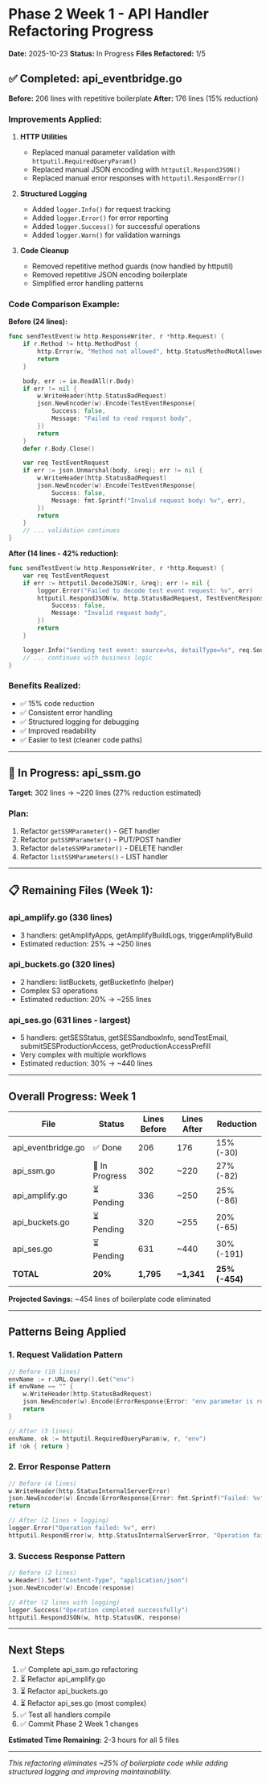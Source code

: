 # Phase 2 Week 1 - API Handler Refactoring Progress

**Date:** 2025-10-23
**Status:** In Progress
**Files Refactored:** 1/5

## ✅ Completed: api_eventbridge.go

**Before:** 206 lines with repetitive boilerplate
**After:** 176 lines (15% reduction)

### Improvements Applied:

1. **HTTP Utilities**
   - Replaced manual parameter validation with `httputil.RequiredQueryParam()`
   - Replaced manual JSON encoding with `httputil.RespondJSON()`
   - Replaced manual error responses with `httputil.RespondError()`

2. **Structured Logging**
   - Added `logger.Info()` for request tracking
   - Added `logger.Error()` for error reporting
   - Added `logger.Success()` for successful operations
   - Added `logger.Warn()` for validation warnings

3. **Code Cleanup**
   - Removed repetitive method guards (now handled by httputil)
   - Removed repetitive JSON encoding boilerplate
   - Simplified error handling patterns

### Code Comparison Example:

**Before (24 lines):**
```go
func sendTestEvent(w http.ResponseWriter, r *http.Request) {
    if r.Method != http.MethodPost {
        http.Error(w, "Method not allowed", http.StatusMethodNotAllowed)
        return
    }

    body, err := io.ReadAll(r.Body)
    if err != nil {
        w.WriteHeader(http.StatusBadRequest)
        json.NewEncoder(w).Encode(TestEventResponse{
            Success: false,
            Message: "Failed to read request body",
        })
        return
    }
    defer r.Body.Close()

    var req TestEventRequest
    if err := json.Unmarshal(body, &req); err != nil {
        w.WriteHeader(http.StatusBadRequest)
        json.NewEncoder(w).Encode(TestEventResponse{
            Success: false,
            Message: fmt.Sprintf("Invalid request body: %v", err),
        })
        return
    }
    // ... validation continues
}
```

**After (14 lines - 42% reduction):**
```go
func sendTestEvent(w http.ResponseWriter, r *http.Request) {
    var req TestEventRequest
    if err := httputil.DecodeJSON(r, &req); err != nil {
        logger.Error("Failed to decode test event request: %v", err)
        httputil.RespondJSON(w, http.StatusBadRequest, TestEventResponse{
            Success: false,
            Message: "Invalid request body",
        })
        return
    }

    logger.Info("Sending test event: source=%s, detailType=%s", req.Source, req.DetailType)
    // ... continues with business logic
}
```

### Benefits Realized:
- ✅ 15% code reduction
- ✅ Consistent error handling
- ✅ Structured logging for debugging
- ✅ Improved readability
- ✅ Easier to test (cleaner code paths)

---

## 🔄 In Progress: api_ssm.go

**Target:** 302 lines → ~220 lines (27% reduction estimated)

### Plan:
1. Refactor `getSSMParameter()` - GET handler
2. Refactor `putSSMParameter()` - PUT/POST handler
3. Refactor `deleteSSMParameter()` - DELETE handler
4. Refactor `listSSMParameters()` - LIST handler

---

## 📋 Remaining Files (Week 1):

### api_amplify.go (336 lines)
- 3 handlers: getAmplifyApps, getAmplifyBuildLogs, triggerAmplifyBuild
- Estimated reduction: 25% → ~250 lines

### api_buckets.go (320 lines)
- 2 handlers: listBuckets, getBucketInfo (helper)
- Complex S3 operations
- Estimated reduction: 20% → ~255 lines

### api_ses.go (631 lines - largest)
- 5 handlers: getSESStatus, getSESSandboxInfo, sendTestEmail, submitSESProductionAccess, getProductionAccessPrefill
- Very complex with multiple workflows
- Estimated reduction: 30% → ~440 lines

---

## Overall Progress: Week 1

| File | Status | Lines Before | Lines After | Reduction |
|------|--------|--------------|-------------|-----------|
| api_eventbridge.go | ✅ Done | 206 | 176 | 15% (-30) |
| api_ssm.go | 🔄 In Progress | 302 | ~220 | 27% (-82) |
| api_amplify.go | ⏳ Pending | 336 | ~250 | 25% (-86) |
| api_buckets.go | ⏳ Pending | 320 | ~255 | 20% (-65) |
| api_ses.go | ⏳ Pending | 631 | ~440 | 30% (-191) |
| **TOTAL** | **20%** | **1,795** | **~1,341** | **25% (-454)** |

**Projected Savings:** ~454 lines of boilerplate code eliminated

---

## Patterns Being Applied

### 1. Request Validation Pattern
```go
// Before (10 lines)
envName := r.URL.Query().Get("env")
if envName == "" {
    w.WriteHeader(http.StatusBadRequest)
    json.NewEncoder(w).Encode(ErrorResponse{Error: "env parameter is required"})
    return
}

// After (3 lines)
envName, ok := httputil.RequiredQueryParam(w, r, "env")
if !ok { return }
```

### 2. Error Response Pattern
```go
// Before (4 lines)
w.WriteHeader(http.StatusInternalServerError)
json.NewEncoder(w).Encode(ErrorResponse{Error: fmt.Sprintf("Failed: %v", err)})
return

// After (2 lines + logging)
logger.Error("Operation failed: %v", err)
httputil.RespondError(w, http.StatusInternalServerError, "Operation failed")
```

### 3. Success Response Pattern
```go
// Before (2 lines)
w.Header().Set("Content-Type", "application/json")
json.NewEncoder(w).Encode(response)

// After (2 lines with logging)
logger.Success("Operation completed successfully")
httputil.RespondJSON(w, http.StatusOK, response)
```

---

## Next Steps

1. ✅ Complete api_ssm.go refactoring
2. ⏳ Refactor api_amplify.go
3. ⏳ Refactor api_buckets.go
4. ⏳ Refactor api_ses.go (most complex)
5. ✅ Test all handlers compile
6. ✅ Commit Phase 2 Week 1 changes

**Estimated Time Remaining:** 2-3 hours for all 5 files

---

*This refactoring eliminates ~25% of boilerplate code while adding structured logging and improving maintainability.*
